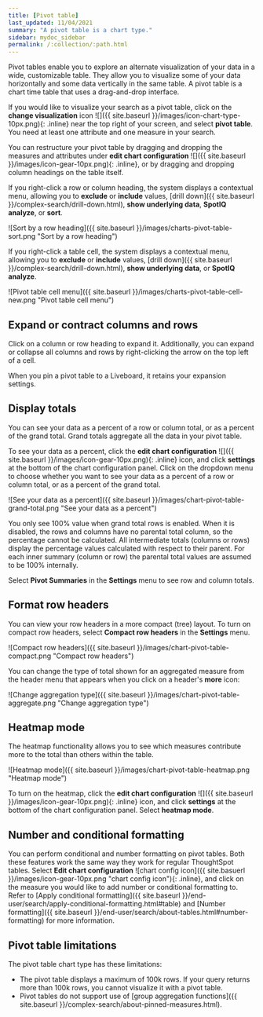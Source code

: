```yaml
---
title: [Pivot table]
last_updated: 11/04/2021
summary: "A pivot table is a chart type."
sidebar: mydoc_sidebar
permalink: /:collection/:path.html
---
```

Pivot tables enable you to explore an alternate visualization of your data in a wide, customizable table. They allow you to visualize some of your data horizontally and some data vertically in the same table. A pivot table is a chart time table that uses a drag-and-drop interface.  

If you would like to visualize your search as a pivot table, click on the **change visualization** icon ![]({{ site.baseurl }}/images/icon-chart-type-10px.png){: .inline} near the top right of your screen, and select **pivot table**. You need at least one attribute and one measure in your search.

You can restructure your pivot table by dragging and dropping the measures and attributes under **edit chart configuration** ![]({{ site.baseurl }}/images/icon-gear-10px.png){: .inline}, or by dragging and dropping column headings on the table itself.

If you right-click a row or column heading, the system displays a contextual menu, allowing you to **exclude** or **include** values, [drill down]({{ site.baseurl }}/complex-search/drill-down.html), **show underlying data**, **SpotIQ analyze**, or **sort**.

![Sort by a row heading]({{ site.baseurl }}/images/charts-pivot-table-sort.png "Sort by a row heading")

If you right-click a table cell, the system displays a contextual menu, allowing you to **exclude** or **include** values, [drill down]({{ site.baseurl }}/complex-search/drill-down.html), **show underlying data**, or **SpotIQ analyze**.

![Pivot table cell menu]({{ site.baseurl }}/images/charts-pivot-table-cell-new.png "Pivot table cell menu")

## Expand or contract columns and rows

Click on a column or row heading to expand it. Additionally, you can expand or collapse all columns and rows by right-clicking the arrow on the top left of a cell.

When you pin a pivot table to a Liveboard, it retains your expansion settings.

## Display totals

You can see your data as a percent of a row or column total, or as a percent of the grand total. Grand totals aggregate all the data in your pivot table.

To see your data as a percent, click the **edit chart configuration** ![]({{ site.baseurl }}/images/icon-gear-10px.png){: .inline} icon, and click **settings** at the bottom of the chart configuration panel. Click on the dropdown menu to choose whether you want to see your data as a percent of a row or column total, or as a percent of the grand total.

![See your data as a percent]({{ site.baseurl }}/images/chart-pivot-table-grand-total.png "See your data as a percent")

You only see 100% value when grand total rows is enabled. When
it is disabled, the rows and columns have no parental total column, so the
percentage cannot be calculated. All intermediate totals (columns or rows)
display the percentage values calculated with respect to their parent. For each inner summary (column or row) the parental total values are assumed to be 100% internally.

Select **Pivot Summaries** in the **Settings** menu to see row and column totals.

## Format row headers

You can view your row headers in a more compact (tree) layout. To turn on compact row headers, select **Compact row headers** in the **Settings** menu.

![Compact row headers]({{ site.baseurl }}/images/chart-pivot-table-compact.png "Compact row headers")

You can change the type of total shown for an aggregated measure from the header menu that appears when you click on a header's **more** icon:

![Change aggregation type]({{ site.baseurl }}/images/chart-pivot-table-aggregate.png "Change aggregation type")

## Heatmap mode

The heatmap functionality allows you to see which measures contribute more to the total than others within the table.

![Heatmap mode]({{ site.baseurl }}/images/chart-pivot-table-heatmap.png "Heatmap mode")

To turn on the heatmap, click the **edit chart configuration** ![]({{ site.baseurl }}/images/icon-gear-10px.png){: .inline} icon, and click **settings** at the bottom of the chart configuration panel. Select **heatmap mode**.

## Number and conditional formatting
You can perform conditional and number formatting on pivot tables. Both these features work the same way they work for regular ThoughtSpot tables. Select **Edit chart configuration** ![chart config icon]({{ site.basuerl }}/images/icon-gear-10px.png "chart config icon"){: .inline}, and click on the measure you would like to add number or conditional formatting to. Refer to [Apply conditional formatting]({{ site.baseurl }}/end-user/search/apply-conditional-formatting.html#table) and [Number formatting]({{ site.baseurl }}/end-user/search/about-tables.html#number-formatting) for more information.

## Pivot table limitations

The pivot table chart type has these limitations:

- The pivot table displays a maximum of 100k rows. If your query returns more than 100k rows, you cannot visualize it with a pivot table.
- Pivot tables do not support use of [group aggregation functions]({{ site.baseurl }}/complex-search/about-pinned-measures.html).
